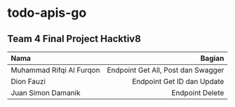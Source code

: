 # todo-apis-go

## Team 4 Final Project Hacktiv8

| Nama                      | Bagian                                |
| :------------------------- | -----------------------------------: |
| Muhammad Rifqi Al Furqon  | Endpoint Get All, Post dan Swagger    |
| Dion Fauzi                | Endpoint Get ID dan Update            |
| Juan Simon Damanik        | Endpoint Delete                       |